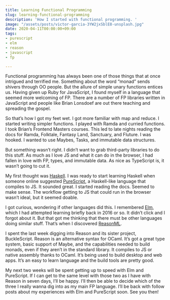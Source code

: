 ```yaml
---
title: Learning Functional Programming
slug: learning-functional-programming
description: 'How I started with functional programming. '
image: "/assets/posts/victor-garcia-3YW2jxSblE8-unsplash.jpg"
date: 2020-04-11T00:00:00+09:00
tags:
- purescript
- elm
- reason
- javascript
- fp

---
```

Functional programming has always been one of those things that at once intrigued and terrified me. Something about the word “monad” sends shivers through OO people. But the allure of simple unary functions entices us. Having given up Ruby for JavaScript, I found myself in a language that seemed more welcoming of FP. There are a number of FP libraries written in JavaScript and people like Brian Lonsdoef are out there teaching and spreading the gospel.

So that’s how I got my feet wet. I got more familiar with map and reduce. I started writing simpler functions. I played with Ramda and curried functions. I took Brian’s Frontend Masters courses. This led to late nights reading the docs for Ramda, Folktale, Fantasy Land, Sanctuary, and Fluture. I was hooked. I wanted to use Maybes, Tasks, and immutable data structures.

But something wasn’t right. I didn’t want to grab third-party libraries to do this stuff. As much as I love JS and what it can do in the browser, I had fallen in love with FP, types, and immutable data. As nice as TypeScript is, it wasn’t going to cut it.

My first thought was [Haskell](https://haskell.org). I was ready to start learning Haskell when someone online suggested [PureScript](https://purescript.org), a Haskell-like language that compiles to JS. It sounded great. I started reading the docs. Seemed to make sense. The workflow getting to JS that could run in the browser wasn’t ideal, but it seemed doable.

I got curious, wondering if other languages did this. I remembered [Elm](https://elm-lang.org), which I had attempted learning briefly back in 2016 or so. It didn’t click and I forgot about it. But that got me thinking that there must be other languages doing similar stuff. That’s when I discovered [ReasonML](https://reasonml.github.io).

I spent the last week digging into Reason and its sister project, BuckleScript. Reason is an alternative syntax for OCaml. It’s got a great type system, basic support of Maybe, and the capabilities needed to build monads, even if they aren’t in the standard library. It compiles to JS or native assembly thanks to OCaml. It’s being used to build desktop and web apps. It’s an easy to learn language and the build tools are pretty good.

My next two weeks will be spent getting up to speed with Elm and PureScript. If I can get to the same level with those two as I have with Reason in seven days, I’ll be happy. I’ll then be able to decide which of the three I really wanna dig into as my main FP language. I’ll be back with follow posts about my experiences with Elm and PureScript soon. See you then!
